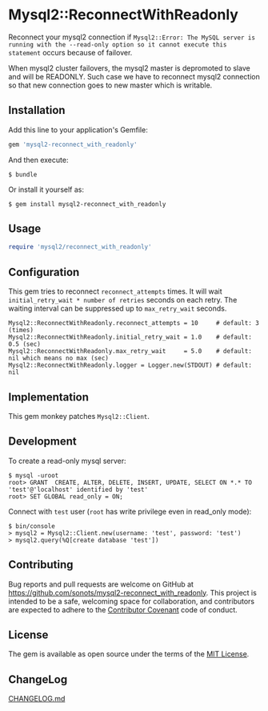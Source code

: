 # Mysql2::ReconnectWithReadonly

Reconnect your mysql2 connection if `Mysql2::Error: The MySQL server is running with the --read-only option so it cannot execute this statement` occurs because of failover.

When mysql2 cluster failovers, the mysql2 master is depromoted to slave and will be READONLY. Such case we have to reconnect mysql2 connection so that new connection goes to new master which is writable.

## Installation

Add this line to your application's Gemfile:

```ruby
gem 'mysql2-reconnect_with_readonly'
```

And then execute:

    $ bundle

Or install it yourself as:

    $ gem install mysql2-reconnect_with_readonly

## Usage

```ruby
require 'mysql2/reconnect_with_readonly'
```

## Configuration

This gem tries to reconnect `reconnect_attempts` times.
It will wait `initial_retry_wait * number of retries` seconds on each retry.
The waiting interval can be suppressed up to `max_retry_wait` seconds.

```
Mysql2::ReconnectWithReadonly.reconnect_attempts = 10     # default: 3 (times)
Mysql2::ReconnectWithReadonly.initial_retry_wait = 1.0    # default: 0.5 (sec)
Mysql2::ReconnectWithReadonly.max_retry_wait     = 5.0    # default: nil which means no max (sec)
Mysql2::ReconnectWithReadonly.logger = Logger.new(STDOUT) # default: nil
```

## Implementation

This gem monkey patches `Mysql2::Client`.

## Development

To create a read-only mysql server:

```
$ mysql -uroot
root> GRANT  CREATE, ALTER, DELETE, INSERT, UPDATE, SELECT ON *.* TO 'test'@'localhost' identified by 'test'
root> SET GLOBAL read_only = ON;
```

Connect with `test` user (`root` has write privilege even in read_only mode):

```
$ bin/console
> mysql2 = Mysql2::Client.new(username: 'test', password: 'test')
> mysql2.query(%Q[create database 'test'])
```

## Contributing

Bug reports and pull requests are welcome on GitHub at https://github.com/sonots/mysql2-reconnect_with_readonly. This project is intended to be a safe, welcoming space for collaboration, and contributors are expected to adhere to the [Contributor Covenant](http://contributor-covenant.org) code of conduct.

## License

The gem is available as open source under the terms of the [MIT License](http://opensource.org/licenses/MIT).

## ChangeLog

[CHANGELOG.md](./CHANGELOG.md)
